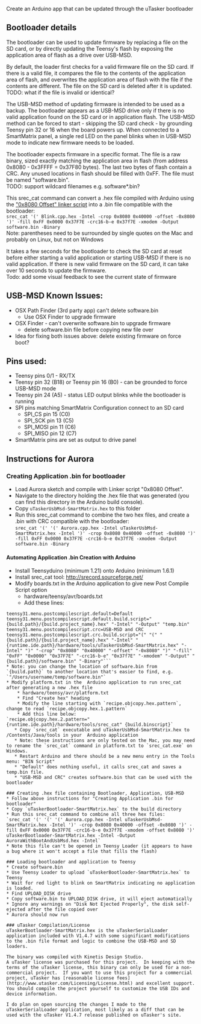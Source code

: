 Create an Arduino app that can be updated through the uTasker bootloader

## Bootloader details
The bootloader can be used to update firmware by replacing a file on the SD card, or by directly updating the Teensy's flash by exposing the application area of flash as a drive over USB-MSD.

By default, the loader first checks for a valid firmware file on the SD card.  If there is a valid file, it compares the file to the contents of the application area of flash, and overwrites the application area of flash with the file if the contents are different.  The file on the SD card is deleted after it is updated.  
TODO: what if the file is invalid or identical?

The USB-MSD method of updating firmware is intended to be used as a backup.  The bootloader appears as a USB-MSD drive only if there is no valid application found on the SD card or in application flash.  The USB-MSD method can be forced to start - skipping the SD card check - by grounding Teensy pin 32 or 16 when the board powers up.  When connected to a SmartMatrix panel, a single red LED on the panel blinks when in USB-MSD mode to indicate new firmware needs to be loaded.

The bootloader expects firmware in a specific format.  The file is a raw binary, sized exactly matching the application area in flash (from address 0x8080 - 0x3FFFF = 0x37F80 bytes).  The last two bytes of flash contain a CRC.  Any unused locations in flash should be filled with 0xFF.  The file must be named "software.bin".  
TODO: support wildcard filenames e.g. software*.bin?

This srec_cat command can convert a .hex file compiled with Arduino using the ["0x8080 Offset" linker script](https://github.com/pixelmatix/JumpToAppWithOffset) into a .bin file compatible with the bootloader:  
`srec_cat '(' Blink.cpp.hex -Intel -crop 0x8080 0x40000 -offset -0x8080 ')' -fill 0xFF 0x0000 0x37F7E -crc16-b-e 0x37f7E -xmodem -Output software.bin -Binary`  
Note: parentheses need to be surrounded by single quotes on the Mac and probably on Linux, but not on Windows

It takes a few seconds for the bootloader to check the SD card at reset before either starting a valid application or starting USB-MSD if there is no valid application.  If there is new valid firmware on the SD card, it can take over 10 seconds to update the firmware.  
Todo: add some visual feedback to see the current state of firmware

## USB-MSD Known Issues:
* OSX Path Finder (3rd party app) can't delete software.bin
	* Use OSX Finder to upgrade firmware
* OSX Finder - can't overwrite software.bin to upgrade firmware
	* delete software.bin file before copying new file over
* Idea for fixing both issues above: delete existing firmware on force boot?

## Pins used:

* Teensy pins 0/1 - RX/TX
* Teensy pin 32 (B18) or Teensy pin 16 (B0) - can be grounded to force USB-MSD mode
* Teensy pin 24 (A5) - status LED output blinks while the bootloader is running
* SPI pins matching SmartMatrix Configuration connect to an SD card
	* SPI_CS pin 15 (C0)
	* SPI_SCK pin 13 (C5)
	* SPI_MOSI pin 11 (C6)
	* SPI_MISO pin 12 (C7)
* SmartMatrix pins are set as output to drive panel

## Instructions for Aurora

### Creating Application .bin for bootloader
* Load Aurora sketch and compile with Linker script "0x8080 Offset".
* Navigate to the directory holding the .hex file that was generated (you can find this directory in the Arduino build console).
* Copy `uTaskerUsbMsd-SmartMatrix.hex` to this folder
* Run this srec_cat command to combine the two hex files, and create a .bin with CRC compatible with the bootloader:  
  `srec_cat '(' '(' Aurora.cpp.hex -Intel uTaskerUsbMsd-SmartMatrix.hex -Intel ')' -crop 0x8080 0x40000 -offset -0x8080 ')' -fill 0xFF 0x0000 0x37F7E -crc16-b-e 0x37f7E -xmodem -Output software.bin -Binary`

#### Automating Application .bin Creation with Arduino
* Install Teensyduino (minimum 1.21) onto Arduino (minimum 1.6.1)
* Install srec_cat tool: http://srecord.sourceforge.net/
* Modify boards.txt in the Arduino application to give new Post Compile Script option
    * hardware/teensy/avr/boards.txt
    * Add these lines:  
```menu.postcompilescript=Post Compile Script
teensy31.menu.postcompilescript.default=Default
teensy31.menu.postcompilescript.default.build.script="{build.path}/{build.project_name}.hex" "-Intel" "-Output" "temp.bin"
teensy31.menu.postcompilescript.crc=USB-MSD and CRC
teensy31.menu.postcompilescript.crc.build.script="(" "(" "{build.path}/{build.project_name}.hex" "-Intel" "{runtime.ide.path}/hardware/tools/uTaskerUsbMsd-SmartMatrix.hex" "-Intel" ")" "-crop" "0x8080" "0x40000" "-offset" "-0x8080" ")" "-fill" "0xFF" "0x0000" "0x37F7E" "-crc16-b-e" "0x37f7E" "-xmodem" "-Output" "{build.path}/software.bin" "-Binary"```
* Note: you can change the location of software.bin from `{build.path}` to another location that's easier to find, e.g. `"/Users/username/temp/software.bin"`
* Modify platform.txt in the  Arduino application to run srec_cat after generating a new .hex file
    * hardware/teensy/avr/platform.txt
    * Find "Create hex" heading
    * Modify the line starting with `recipe.objcopy.hex.pattern`, change to read `recipe.objcopy.hex.1.pattern`
    * Add this line below:  
`recipe.objcopy.hex.2.pattern="{runtime.ide.path}/hardware/tools/srec_cat" {build.binscript}`
   * Copy `srec_cat` executable and uTaskerUsbMsd-SmartMatrix.hex to /Contents/Java/tools in your  Arduino application
   * Note: these instructions are only tested on the Mac, you may need to rename the `srec_cat` command in platform.txt to `srec_cat.exe` on Windows.
   * Restart Arduino and there should be a new menu entry in the Tools menu: "BIN Script"
   * "Default" does nothing useful, it calls srec_cat and saves a temp.bin file.
   * "USB-MSD and CRC" creates software.bin that can be used with the bootloader

### Creating .hex file containing Bootloader, Application, USB-MSD
* Follow above instructions for "Creating Application .bin for bootloader"
* Copy `uTaskerBootloader-SmartMatrix.hex` to the build directory
* Run this srec_cat command to combine all three hex files:  
`srec_cat '(' '(' '(' Aurora.cpp.hex -Intel uTaskerUsbMsd-SmartMatrix.hex -Intel ')' -crop 0x8080 0x40000 -offset -0x8080 ')' -fill 0xFF 0x0000 0x37F7E -crc16-b-e 0x37f7E -xmodem -offset 0x8080 ')' uTaskerBootloader-SmartMatrix.hex -Intel -Output AuroraWithBootAndUsbMsd.hex -Intel`
* Note this file can't be opened in Teensy Loader (it appears to have a bug where it won't accept a file that fills the flash)

### Loading bootloader and application to Teensy
* Create software.bin
* Use Teensy Loader to upload `uTaskerBootloader-SmartMatrix.hex` to Teensy
* Wait for red light to blink on SmartMatrix indicating no application is loaded.
* Find UPLOAD_DISK drive
* Copy software.bin to UPLOAD_DISK drive, it will eject automatically
* Ignore any warnings on "Disk Not Ejected Properly", the disk self-ejected after the file copied over
* Aurora should now run

### uTasker Compilation/License
uTaskerBootloader-SmartMatrix.hex is the uTaskerSerialLoader application included with V1.4.7 with some significant modifications to the .bin file format and logic to combine the USB-MSD and SD loaders.

The binary was compiled with Kinetis Design Studio.
A uTasker license was purchased for this project.  In keeping with the terms of the uTasker license, this binary can only be used for a non-commercial project.  If you want to use this project for a commercial project, uTasker has [reasonable license fees](http://www.utasker.com/Licensing/License.html) and excellent support.  You should compile the project yourself to customize the USB IDs and device information.

I do plan on open sourcing the changes I made to the uTaskerSerialLoader application, most likely as a diff that can be used with the uTasker V1.4.7 release published on uTasker's site.
